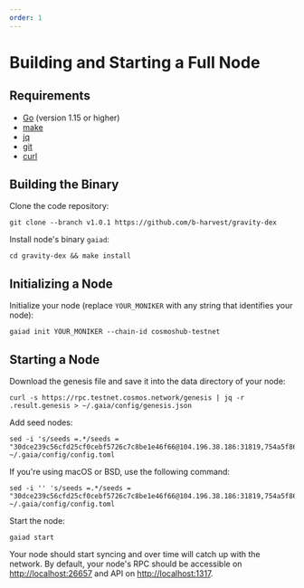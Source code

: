 ```yaml
---
order: 1
---
```


# Building and Starting a Full Node

## Requirements

* [Go](https://golang.org/) (version 1.15 or higher)
* [make](https://en.wikipedia.org/wiki/Make_(software))
* [jq](https://github.com/stedolan/jq)
* [git](https://git-scm.com/)
* [curl](https://github.com/curl/curl)


## Building the Binary

Clone the code repository:

```
git clone --branch v1.0.1 https://github.com/b-harvest/gravity-dex
```

Install node's binary `gaiad`:

```
cd gravity-dex && make install
```

## Initializing a Node

Initialize your node (replace `YOUR_MONIKER` with any string that identifies your node):

```
gaiad init YOUR_MONIKER --chain-id cosmoshub-testnet
```

## Starting a Node

Download the genesis file and save it into the data directory of your node:

```
curl -s https://rpc.testnet.cosmos.network/genesis | jq -r .result.genesis > ~/.gaia/config/genesis.json
```

Add seed nodes:

```
sed -i 's/seeds =.*/seeds = "30dce239c56cfd25cf0cebf5726c7c8be1e46f66@104.196.38.186:31819,754a5f864adc5a60b287d4aed4f0ab11d8b056c8@34.73.24.113:31654"/g' ~/.gaia/config/config.toml
```

If you're using macOS or BSD, use the following command:

```
sed -i '' 's/seeds =.*/seeds = "30dce239c56cfd25cf0cebf5726c7c8be1e46f66@104.196.38.186:31819,754a5f864adc5a60b287d4aed4f0ab11d8b056c8@34.73.24.113:31654"/g' ~/.gaia/config/config.toml
```

Start the node:

```
gaiad start
```

Your node should start syncing and over time will catch up with the network. By default, your node's RPC should be accessible on [http://localhost:26657](http://localhost:26657) and API on [http://localhost:1317](http://localhost:1317).
